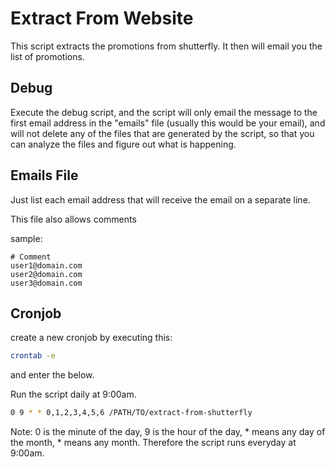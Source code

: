 Extract From Website
====================

This script extracts the promotions from shutterfly. It then will email you
the list of promotions.

Debug
-----

Execute the debug script, and the script will only email the message to the
first email address in the "emails" file (usually this would be your email), and
will not delete any of the files that are generated by the script, so that you
can analyze the files and figure out what is happening.

Emails File
-----------

Just list each email address that will receive the email on a separate line.

This file also allows comments

sample:

```
# Comment
user1@domain.com
user2@domain.com
user3@domain.com
```

Cronjob
-------

create a new cronjob by executing this:

```bash
crontab -e
```

and enter the below.

Run the script daily at 9:00am.

```bash
0 9 * * 0,1,2,3,4,5,6 /PATH/TO/extract-from-shutterfly
```

Note: 0 is the minute of the day, 9 is the hour of the day, * means
any day of the month, * means any month. Therefore the script runs everyday at
9:00am.

